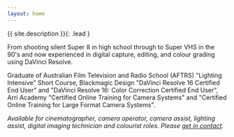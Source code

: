 ```yaml
---
layout: home
---
```


{{ site.description }}{: .lead }

From shooting silent Super 8 in high school through to Super VHS in the 90's and now experienced in digital capture, editing, and colour grading using DaVinci Resolve.

Graduate of Australian Film Television and Radio School (AFTRS) "Lighting Intensive" Short Course, Blackmagic Design "DaVinci Resolve 16 Certified End User" and "DaVinci Resolve 16: Color Correction Certified End User", Arri Academy "Certified Online Training for Camera Systems" and "Certified Online Training for Large Format Camera Systems".

_Available for cinematographer, camera operator, camera assist, lighting assist, digital imaging technician and colourist roles. Please [get in contact](/contact)._

